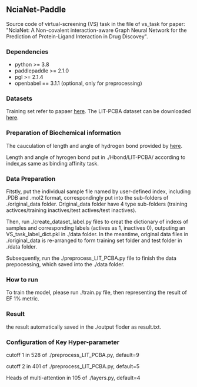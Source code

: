 ## NciaNet-Paddle
Source code of virtual-screening (VS) task in the file of vs_task for paper: "NciaNet: A Non-covalent interaction-aware Graph Neural Network for the Prediction of Protein-Ligand Interaction in Drug Discovey".

### Dependencies
- python >= 3.8
- paddlepaddle >= 2.1.0
- pgl >= 2.1.4
- openbabel == 3.1.1 (optional, only for preprocessing)

### Datasets
Training set refer to papaer [here](https://link.springer.com/article/10.1186/s13321-024-00912-2).
The LIT-PCBA dataset can be downloaded [here](https://drugdesign.unistra.fr/LIT-PCBA/).

### Preparation of Biochemical information
The cauculation of length and angle of hydrogen bond provided by [here](https://github.com/psa-lab/Hbind).

Length and angle of hyrogen bond put in ./Hbond/LIT-PCBA/ according to index,as same as binding affinity task.

### Data Preparation
Fitstly, put the individual sample file named by user-defined index, including .PDB and .mol2 format, correspondingly put into the sub-folders of ./original_data folder. Original_data folder have 4 type sub-folders (training activces/training inactives/test actives/test inactives).

Then, run ./create_dataset_label.py files to creat the dictionary of indexs of samples and corresponding labels (actives as 1, inactives 0), outputing an VS_task_label_dict.pkl in ./data folder. In the meantime, original data files in ./original_data is re-arranged to form training set folder and test folder in ./data folder. 

Subsequently, run the ./preprocess_LIT_PCBA.py file to finish the data prepocessing, which saved into the ./data folder.

### How to run
To train the model, please run ./train.py file, then representing the result of EF 1% metric.

### Result
the result automatically saved in the ./output floder as result.txt.

### Configuration of Key Hyper-parameter 
cutoff 1 in 528 of ./preprocess_LIT_PCBA.py, default=9

cutoff 2 in 401 of ./preprocess_LIT_PCBA.py, default=5

Heads of multi-attention in 105 of ./layers.py, default=4

